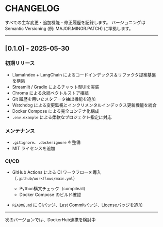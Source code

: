 # CHANGELOG

すべての主な変更・追加機能・修正履歴を記録します。
バージョニングは Semantic Versioning (例: MAJOR.MINOR.PATCH) に準拠します。

---

## \[0.1.0] - 2025-05-30

### 初期リリース

* LlamaIndex + LangChain によるコードインデックス＆リファクタ提案基盤を構築
* Streamlit / Gradio によるチャット型UIを実装
* Chroma による永続ベクトルストア接続
* Git 履歴を用いたメタデータ抽出機能を追加
* Watchdog による変更監視とインクリメンタルインデックス更新機能を統合
* Docker Compose による完全コンテナ化構成
* `.env.example` による柔軟なプロジェクト指定に対応

### メンテナンス

* `.gitignore`、`.dockerignore` を整備
* MIT ライセンスを追加

### CI/CD

* GitHub Actions による CI ワークフローを導入（`.github/workflows/main.yml`）

  * Python構文チェック（compileall）
  * Docker Compose のビルド確認
* `README.md` に CIバッジ、Last Commitバッジ、Licenseバッジを追加

---

次のバージョンでは、DockerHub連携を検討中
